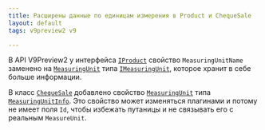 ```yaml
---
title: Расширены данные по единицам измерения в Product и ChequeSale
layout: default
tags: v9preview2 v9

---
```


В API V9Preview2 у интерфейса [`IProduct`](https://iiko.github.io/front.api.sdk/v9/html/T_Resto_Front_Api_Data_Assortment_IProduct.htm) 
свойство `MeasuringUnitName` заменено на [`MeasuringUnit`](https://iiko.github.io/front.api.sdk/v9/html/P_Resto_Front_Api_Data_Assortment_IProduct_MeasuringUnit.htm) 
типа [`IMeasuringUnit`](https://iiko.github.io/front.api.sdk/v9/html/T_Resto_Front_Api_Data_Assortment_IMeasuringUnit.htm), 
которое хранит в себе больше информации.

В класс [`ChequeSale`](https://iiko.github.io/front.api.sdk/v9/html/T_Resto_Front_Api_Data_Device_Tasks_ChequeSale.htm)
добавлено свойство [`MeasuringUnit`](https://iiko.github.io/front.api.sdk/v9/html/P_Resto_Front_Api_Data_Device_Tasks_ChequeSale_MeasuringUnit.htm) 
типа [`MeasuringUnitInfo`](https://iiko.github.io/front.api.sdk/v9/html/T_Resto_Front_Api_Data_Device_Tasks_MeasuringUnitInfo.htm). 
Это свойство может изменяться плагинами и потому не имеет поля `Id`, чтобы избежать путаницы и не связывать его с реальным `MeasureUnit`.
